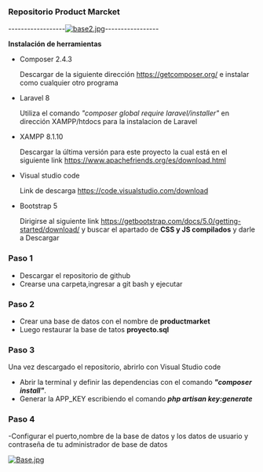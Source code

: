 ### Repositorio Product Marcket 

------------------[![base2.jpg](https://i.postimg.cc/L60bcJTs/base2.jpg)](https://postimg.cc/kBKs8XLr)-----------------

**Instalación de herramientas**

* Composer 2.4.3

  Descargar de la siguiente dirección https://getcomposer.org/ e instalar como cualquier otro programa 
* Laravel 8 

  Utiliza el comando *"composer global require laravel/installer"*  en    dirección XAMPP/htdocs para la instalacion de Laravel 
* XAMPP 8.1.10

  Descargar la última versión para este proyecto la cual está en el siguiente link https://www.apachefriends.org/es/download.html
* Visual studio code

  Link de descarga https://code.visualstudio.com/download
* Bootstrap  5 

  Dirigirse al siguiente link   https://getbootstrap.com/docs/5.0/getting-started/download/   y buscar el apartado de **CSS y JS compilados** y darle a Descargar 

 ### Paso 1 
- Descargar el repositorio de github 
- Crearse una carpeta,ingresar a git bash y ejecutar 
### Paso 2
- Crear una base de datos con el nombre de **productmarket**
- Luego restaurar la base de tatos **proyecto.sql**
### Paso 3
Una vez descargado el repositorio, abrirlo con Visual Studio code 
- Abrir la terminal y definir las dependencias con el comando ***"composer install"***.
- Generar la APP_KEY escribiendo el comando ***php artisan key:generate***
### Paso 4
-Configurar el puerto,nombre de la base de datos y los datos de usuario y    contraseña de tu administrador de base de datos 

[![Base.jpg](https://i.postimg.cc/ydTxkXGs/Base.jpg)](https://postimg.cc/Fd7N6cmB)


